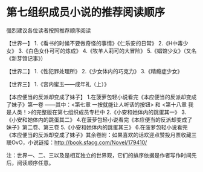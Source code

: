 # 第七组织成员小说的推荐阅读顺序

强烈建议各位读者按照推荐顺序阅读 

【世界一】
1.《看书的时候不要做奇怪的事情》《仁乐安的日常》
2.《H中毒少女》
3.《白色女仆可可的炼成》
4.《牧羊人莉可的大冒险》
5.《娼馆少女》（又名《新芽馆记事》） 

【世界二】
1.《性犯罪处理所》
2.《少女体内的巧克力》
3.《精瘾症少女》 

【世界三】
1.《宫内蜜玉——成年礼（上）》 

【本应便当的反派却变成了妹子】
1.在菠萝包轻小说看完《本应便当的反派却变成了妹子》第一卷
——其中：<第七章 一按就能让人听话的按钮> 和 <第十八章 我是人类！>的完整版在第七组织成员专栏中
2.《小安和她体内的跳蛋其一》
3.《小安和她体内的跳蛋其二》
4.在菠萝包轻小说看完《本应便当的反派却变成了妹子》第二卷、第三卷
5.《小安和她体内的跳蛋其三》
6.在菠萝包轻小说看完《本应便当的反派却变成了妹子》其余卷附：如果喜欢的话欢迎点赞投月票收藏三联OvO，小说链接：http://book.sfacg.com/Novel/179410/

注：世界一、二、三以及是相互独立的世界观，它们的排序依据是作者写作时间先后，阅读顺序任意。 

